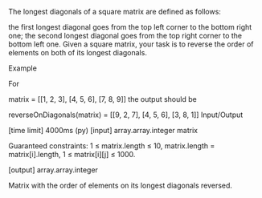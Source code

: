The longest diagonals of a square matrix are defined as follows:

the first longest diagonal goes from the top left corner to the bottom right one;
the second longest diagonal goes from the top right corner to the bottom left one.
Given a square matrix, your task is to reverse the order of elements on both of its longest diagonals.

Example

For

matrix = [[1, 2, 3],
          [4, 5, 6],
          [7, 8, 9]]
the output should be

reverseOnDiagonals(matrix) = [[9, 2, 7],
                              [4, 5, 6],
                              [3, 8, 1]]
Input/Output

[time limit] 4000ms (py)
[input] array.array.integer matrix

Guaranteed constraints:
1 ≤ matrix.length ≤ 10,
matrix.length = matrix[i].length,
1 ≤ matrix[i][j] ≤ 1000.

[output] array.array.integer

Matrix with the order of elements on its longest diagonals reversed.
